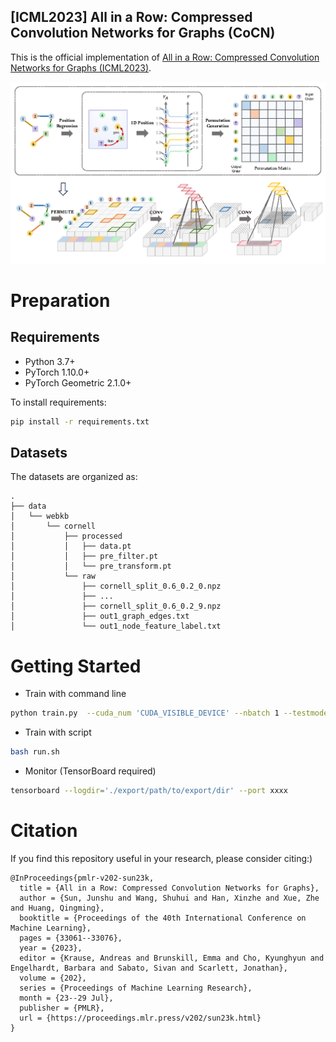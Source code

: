 [ICML2023] All in a Row: Compressed Convolution Networks for Graphs (CoCN)
---

This is the official implementation of [All in a Row: Compressed Convolution Networks for Graphs (ICML2023)](https://proceedings.mlr.press/v202/sun23k.html).

![CoCN Highlight](../highlight.png)

# Preparation
## Requirements

- Python 3.7+
- PyTorch 1.10.0+
- PyTorch Geometric 2.1.0+

To install requirements:

```bash
pip install -r requirements.txt
```

## Datasets

The datasets are organized as:

```
.
├── data
│   └── webkb
│       └── cornell
│           ├── processed
│           │   ├── data.pt
│           │   ├── pre_filter.pt
│           │   └── pre_transform.pt
│           └── raw
│               ├── cornell_split_0.6_0.2_0.npz
│               ├── ...
│               ├── cornell_split_0.6_0.2_9.npz
│               ├── out1_graph_edges.txt
│               └── out1_node_feature_label.txt
```

# Getting Started

- Train with command line

```bash
python train.py  --cuda_num 'CUDA_VISIBLE_DEVICE' --nbatch 1 --testmode 'path/to/export/dir' --dataset 'CORNELL' --lr 1e-4 --epoch 500 --nTlayer 0 --nlayer 1 --nblock 3 --filter_size 5 --stride 5 --nh 10 --d_model 128 --dropout 0.5
```

- Train with script

```bash
bash run.sh
```

- Monitor (TensorBoard required)

```bash
tensorboard --logdir='./export/path/to/export/dir' --port xxxx
```

# Citation
If you find this repository useful in your research, please consider citing:)

```
@InProceedings{pmlr-v202-sun23k,
  title = {All in a Row: Compressed Convolution Networks for Graphs},
  author = {Sun, Junshu and Wang, Shuhui and Han, Xinzhe and Xue, Zhe and Huang, Qingming},
  booktitle = {Proceedings of the 40th International Conference on Machine Learning},
  pages = {33061--33076},
  year = {2023},
  editor = {Krause, Andreas and Brunskill, Emma and Cho, Kyunghyun and Engelhardt, Barbara and Sabato, Sivan and Scarlett, Jonathan},
  volume = {202},
  series = {Proceedings of Machine Learning Research},
  month = {23--29 Jul},
  publisher = {PMLR},
  url = {https://proceedings.mlr.press/v202/sun23k.html}
}
```